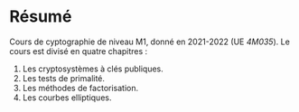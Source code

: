 # Résumé

Cours de cyptographie de niveau M1, donné en 2021-2022 (UE *4M035*). Le cours
est divisé en quatre chapitres :
1. Les cryptosystèmes à clés publiques.
2. Les tests de primalité.
3. Les méthodes de factorisation.
4. Les courbes elliptiques.
